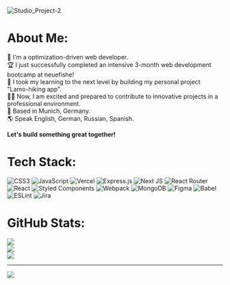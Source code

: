 ![Studio_Project-2](https://user-images.githubusercontent.com/123622878/234026269-b29e4a9f-7745-4303-b994-dbd2bb60078d.jpeg)

# About Me:
🚀  I'm a optimization-driven web developer.<br>🏆 I just successfully completed an intensive 3-month web development bootcamp at neuefishe! <br>🥳 I took my learning to the next level by building my personal project "Lamo-hiking app".<br>👩‍💻 Now, I am excited and prepared to contribute to innovative projects in a professional environment. <br>🥨 Based in Munich, Germany.<br>🌎 Speak English, German, Russian, Spanish.<br> 

**Let's build something great together!**

# Tech Stack:
![CSS3](https://img.shields.io/badge/css3-%231572B6.svg?style=flat&logo=css3&logoColor=white) ![JavaScript](https://img.shields.io/badge/javascript-%23323330.svg?style=flat&logo=javascript&logoColor=%23F7DF1E) ![Vercel](https://img.shields.io/badge/vercel-%23000000.svg?style=flat&logo=vercel&logoColor=white) ![Express.js](https://img.shields.io/badge/express.js-%23404d59.svg?style=flat&logo=express&logoColor=%2361DAFB) ![Next JS](https://img.shields.io/badge/Next-black?style=flat&logo=next.js&logoColor=white) ![React Router](https://img.shields.io/badge/React_Router-CA4245?style=flat&logo=react-router&logoColor=white) ![React](https://img.shields.io/badge/react-%2320232a.svg?style=flat&logo=react&logoColor=%2361DAFB) ![Styled Components](https://img.shields.io/badge/styled--components-DB7093?style=flat&logo=styled-components&logoColor=white) ![Webpack](https://img.shields.io/badge/webpack-%238DD6F9.svg?style=flat&logo=webpack&logoColor=black) ![MongoDB](https://img.shields.io/badge/MongoDB-%234ea94b.svg?style=flat&logo=mongodb&logoColor=white) 	![Figma](https://img.shields.io/badge/figma-%23F24E1E.svg?style=flat&logo=figma&logoColor=white) ![Babel](https://img.shields.io/badge/Babel-F9DC3e?style=flat&logo=babel&logoColor=black) ![ESLint](https://img.shields.io/badge/ESLint-4B3263?style=flat&logo=eslint&logoColor=white) ![Jira](https://img.shields.io/badge/jira-%230A0FFF.svg?style=flat&logo=jira&logoColor=white)

# GitHub Stats:
![](https://github-readme-stats.vercel.app/api?username=dariastep&theme=vue&hide_border=false&include_all_commits=false&count_private=false)<br/>
![](https://github-readme-streak-stats.herokuapp.com/?user=dariastep&theme=vue&hide_border=false)<br/>
![](https://github-readme-stats.vercel.app/api/top-langs/?username=dariastep&theme=vue&hide_border=false&include_all_commits=false&count_private=false&layout=compact)

---
[![](https://visitcount.itsvg.in/api?id=dariastep&icon=1&color=1)](https://visitcount.itsvg.in)

